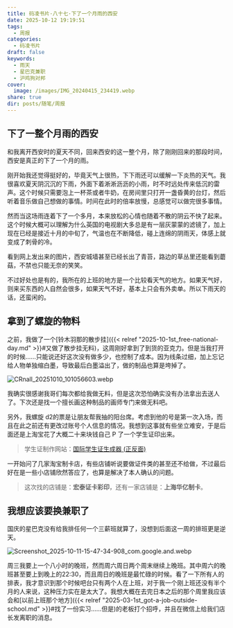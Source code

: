 ```yaml
---
title: 码凌书片·八十七·下了一个月雨的西安
date: 2025-10-12 19:19:51
tags:
  - 周报
categories:
  - 码凌书片
draft: false
keywords:
  - 雨天
  - 星巴克兼职
  - 沪鸡狗对邦
cover:
  image: /images/IMG_20240415_234419.webp
share: true
dir: posts/随笔/周报
---
```


## 下了一整个月雨的西安

和我离开西安时的夏天不同，回来西安的这一整个月，除了刚刚回来的那段时间，西安是真正的下了一个月的雨。

刚开始我还觉得挺好的，毕竟天气上很热，下下雨还可以缓解一下炎热的天气。我很喜欢夏天阴沉沉的下雨，外面下着淅淅沥沥的小雨，时不时远处传来低沉的雷声。这个时候只需要泡上一杯茶或者牛奶，在房间里只打开一盏昏黄的台灯，然后听着音乐做自己想做的事情。时间在此时的倍率放慢，总感觉可以做完很多事情。

然而当这场雨连着下了一个多月，本来放松的心情也随着不散的阴云不快了起来。这个时候大概可以理解为什么英国的电视剧大多总是有一层灰蒙蒙的滤镜了，加上现在已经是接近十月的中旬了，气温也在不断降低，碰上连绵的阴雨天，体感上就变成了刺骨的冷。

看到网上发出来的图片，西安城墙甚至已经长出了青苔，路边的草丛里还能看到蘑菇，不禁也只能无奈的笑笑。

不过好处也是有的，我所在的上班的地方是一个比较看天气的地方。如果天气好，则来买东西的人自然会很多，如果天气不好，基本上只会有外卖单。所以下雨天的话，还蛮闲的。

## 拿到了螺旋的物料

之前，我做了一个[铃木羽那的散步挂]({{< relref "2025-10-1st_free-national-day.md" >}}#又做了散步挂无料)，这周刚好拿到了到货的亚克力。但是当我打开的时候……只能说还好这次没有做多少，也控制了成本。因为线条过细，加上忘记给人物单独缩白墨，导致最后白墨溢出了，做的制品也算是垮掉了。

![CRnall_20251010_101056603.webp](/images/crnall_20251010_101056603.webp)

我确实很感谢我哥们每次都给我做无料，但是这次恐怕确实没有办法拿出去送人了。下次还是找一个擅长画这种制品的画师专门来做无料吧。

另外，我螺旋 d2的票是让朋友帮我抽的阳台席。考虑到他的号是第一次入场，而且在此之前还有更改过账号个人信息的情况。我想到这事就有些坐立难安，于是后面还是上淘宝花了大概二十来块钱自己 P 了一个学生证印出来。

> 学生证制作网站：[国际学生证生成器 (正反面)](https://student.frp.gs/)

一开始问了几家淘宝制卡店，有些店铺听说要做证件类的甚至还不给做，不过最后好在是一些小店铺欣然答应了，也算是解决了本人确认的问题。

> 这次找的店铺是：**宏泰证卡彩印**，还有一家店铺是：**上海华亿制卡**。

## 我想应该要换兼职了

国庆的星巴克没有给我排任何一个三薪班就算了，没想到后面这一周的排班更是逆天。

![Screenshot_2025-10-11-15-47-34-908_com.google.and.webp](/images/screenshot_2025-10-11-15-47-34-908_com.google.and.webp)

周三我要上一个八小时的晚班，然而周六周日两个周末继续上晚班。其中周六的晚班甚至要上到晚上的22:30，而且周日的晚班是最忙碌的时候。看了一下所有人的排表，我才意识到那个时候吧台只有两个人在上班，对于我一个刚上班还没有半个月的人来说，这种压力实在是太大了。我想大概在去完日本之后的那个周里我应该会和[以前上班那个地方]({{< relref "2025-03-1st_got-a-job-outside-school.md" >}}#找了一份实习……但是)的老板打个招呼，并且在微信上给我们店长发离职的消息。